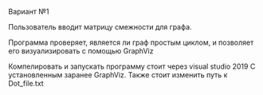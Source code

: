 Вариант №1 

Пользователь вводит матрицу смежности для графа.

Программа проверяет, является ли граф простым циклом, и 
позволяет его визуализировать с помощью GraphViz

Компелировать и запускать программу стоит через visual studio 2019
С установленным заранее GraphViz. Также стоит изменить 
путь к Dot_file.txt
